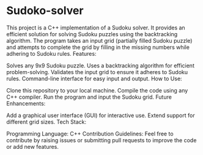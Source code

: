 # Sudoko-solver
This project is a C++ implementation of a Sudoku solver. It provides an efficient solution for solving Sudoku puzzles using the backtracking algorithm. The program takes an input grid (partially filled Sudoku puzzle) and attempts to complete the grid by filling in the missing numbers while adhering to Sudoku rules.
Features:

Solves any 9x9 Sudoku puzzle.
Uses a backtracking algorithm for efficient problem-solving.
Validates the input grid to ensure it adheres to Sudoku rules.
Command-line interface for easy input and output.
How to Use:

Clone this repository to your local machine.
Compile the code using any C++ compiler.
Run the program and input the Sudoku grid.
Future Enhancements:

Add a graphical user interface (GUI) for interactive use.
Extend support for different grid sizes.
Tech Stack:

Programming Language: C++
Contribution Guidelines:
Feel free to contribute by raising issues or submitting pull requests to improve the code or add new features.
